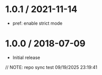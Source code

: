 1.0.1 / 2021-11-14
==================

  * pref: enable strict mode

1.0.0 / 2018-07-09
==================

  * Initial release

// NOTE: repo sync test 09/19/2025 23:19:41
